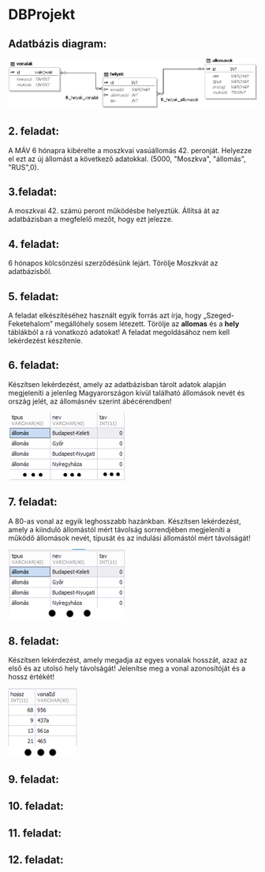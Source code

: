 # DBProjekt

## Adatbázis diagram:

![Adatbázis-Diagram](Diagram.PNG)

## 2. feladat:

  A MÁV 6 hónapra kibérelte a moszkvai vasúállomás 42. peronját.
  Helyezze el ezt az új állomást a következő adatokkal.
  (5000, "Moszkva", "állomás", "RUS",0).

## 3.feladat:

  A moszkvai 42. számú peront működésbe helyeztük.
  Állítsá át az adatbázisban a megfelelő mezőt, hogy ezt jelezze.

## 4. feladat:

  6 hónapos kölcsönzési szerződésünk lejárt.
  Törölje Moszkvát az adatbázisből.

## 5. feladat:

  A feladat elkészítéséhez használt egyik forrás azt írja, hogy „Szeged-Feketehalom” 
  megállóhely sosem létezett. Törölje az **allomas** és a **hely** táblákból a rá vonatkozó adatokat! 
  A feladat megoldásához nem kell lekérdezést készítenie. 

## 6. feladat:
  Készítsen lekérdezést, amely az adatbázisban tárolt adatok alapján megjeleníti a jelenleg 
  Magyarországon kívül található állomások nevét és ország jelét, az állomásnév szerint 
  ábécérendben! 

  ![F6](F6_2IMG.png)

## 7. feladat:
  A 80-as vonal az egyik leghosszabb hazánkban. Készítsen lekérdezést, amely a kiinduló 
  állomástól mért távolság sorrendjében megjeleníti a működő állomások nevét, típusát és az 
  indulási állomástól mért távolságát!

  ![F7](F7_IMG.PNG)

## 8. feladat:
  Készítsen lekérdezést, amely megadja az egyes vonalak hosszát, azaz az első és az utolsó 
  hely távolságát! Jelenítse meg a vonal azonosítóját és a hossz értékét!

  ![F8](F8_IMG.PNG)

## 9. feladat:

## 10. feladat:

## 11. feladat:

## 12. feladat:
